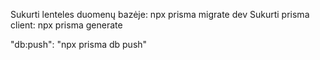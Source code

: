 Sukurti lenteles duomenų bazėje:
    npx prisma migrate dev
Sukurti prisma client:
    npx prisma generate


"db:push": "npx prisma db push"



